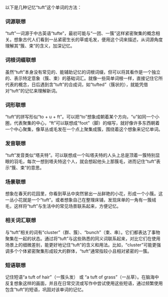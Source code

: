 以下是几种记忆“tuft”这个单词的方法：

### 词源联想
“tuft”一词源于中古英语“tufte”，最初可能与“一团、一簇”这样紧密聚集的概念相关。想象古代人们看到一丛紧密生长的草或毛发，便用这个词来描述，从词源角度理解其“簇、束”的含义，加深记忆。

### 词根词缀联想
虽然“tuft”本身没有常见的、能辅助记忆的词根词缀，但可以将其看作是一个独立的、表示特定意象（簇、束）的基础词汇。就像一些简单词根一样，直接记住它所代表的概念，日后遇到含“tuft”的合成词，如“tufted”（簇状的），就能凭借对“tuft”的记忆来理解新词。

### 词形联想
“tuft”的拼写形似“to + u + ft”。可以把“to”想象成朝着某个方向，“u”如同一个小圈，代表聚集的中心，“ft”可以联想成“foot”（脚）的缩写，就好像许多东西朝着一个中心聚集，像草丛或毛发在一个点上聚集成簇，围绕着这个想象来记忆单词。

### 发音联想
“tuft”发音类似“塔夫特”。可以联想成一个叫塔夫特的人头上总是顶着一簇特别显眼的羽毛，每次一想到塔夫特这个人，就会想起他头上那簇毛，进而记住“tuft”表示“簇、束”的意思。

### 场景联想
想象在春天的花园里，你看到草丛中突然冒出一丛鲜艳的小花，形成一个小簇。这一丛小花就是一个“tuft”。或者想象自己在整理床铺，发现床单的一角有一簇绒毛，这样将“tuft”与生活中的常见场景联系起来，方便记忆。

### 相关词汇联想
与“tuft”相关的词有“cluster”（群、簇）、“bunch”（束、串）。它们都表达了事物聚集在一起的状态。通过将“tuft”与这些熟悉的同义词联系起来，对比它们在使用场景上的细微差别，能更好地记住“tuft”的含义和用法。比如，“cluster”可能更强调多个个体紧密聚集形成较大的群体，“tuft”通常指较小且相对紧密的一簇。

### 短语联想
记住短语“a tuft of hair”（一簇头发） 或 “a tuft of grass”（一丛草）。在脑海中反复想象这样的画面，并且在日常交流或写作中尝试使用这些短语，通过频繁使用包含“tuft”的短语，巩固对该单词的记忆。 